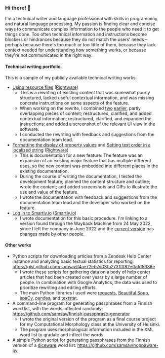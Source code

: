 ### Hi there! 👋

<!--
**samsav/samsav** is a ✨ _special_ ✨ repository because its `README.md` (this file) appears on your GitHub profile.

Here are some ideas to get you started:

- 🔭 I’m currently working on ...
- 🌱 I’m currently learning ...
- 👯 I’m looking to collaborate on ...
- 🤔 I’m looking for help with ...
- 💬 Ask me about ...
- 📫 How to reach me: ...
- 😄 Pronouns: ...
- ⚡ Fun fact: ...
-->
I'm a technical writer and language professional with skills in programming and natural language processing. My passion is finding clear and concise ways to communicate complex information to the people who need it to get things done. Too often technical information and instructions become blockers or hindrances because they do not match the users' needs – perhaps because there's too much or too little of them, because they lack context needed for understanding how something works, or because they're not communicated in the right way.

#### Technical writing portfolio

This is a sample of my publicly available technical writing works.

- [Using resource files](https://docs.kanzi.com/3.9.6/en/working-with/resource-files/resource-files.html) ([Rightware](https://rightware.com/))
  - This is a rewriting of existing content that was somewhat poorly structured, lacked useful contextual information, and was missing concrete instructions on some aspects of the feature.
  - When working on the rewrite, I combined [two](https://docs.kanzi.com/3.9.5/en/working-with/resource-files/resource-files.html) [earlier](https://docs.kanzi.com/3.9.5/en/working-with/resource-files/managing-resource-files.html), partly overlapping pieces of content; restructured, clarified, and added contextual information; restructured, clarified, and expanded the instructions; and added a screenshot of the relevant UI view in the software.
  - I conducted the rewriting with feedback and suggestions from the documentation team lead.
- [Formatting the display of property values](https://docs.kanzi.com/3.9.7/en/working-with/bindings/using-bindings.html#formatting-display-of-property-values) and [Setting text order in a localized string](https://docs.kanzi.com/3.9.7/en/working-with/localization/localizing-applications.html#setting-text-order-in-a-localized-string) ([Rightware](https://rightware.com/))
  - This is documentation for a new feature. The feature was an expansion of an existing major feature that has multiple different uses, so the new content was embedded into different places in the existing documentation.
  - During the course of writing the documentation, I tested the development feature; planned the content structure and outline; wrote the content; and added screenshots and GIFs to illustrate the use and value of the feature.
  - I wrote the documentation with feedback and suggestions from the documentation team lead and the developer who worked on the feature.
- [Log in to Smartly.io](https://web.archive.org/web/20220524130956/https://support.smartly.io/hc/en-us/articles/4410819723538-Log-in-to-Smartly-io) ([Smartly.io](https://www.smartly.io/))
  - I wrote documentation for this basic procedure. I'm linking to a version found through the Wayback Machine from 24 May 2022, since I left the company in June 2022 and the [current version](https://support.smartly.io/hc/en-us/articles/4410819723538-Log-in-to-Smartly-io) has changes made by other people.
  
#### Other works

- Python scripts for downloading articles from a Zendesk Help Center instance and analyzing basic textual statistics for reporting: https://gist.github.com/samsav/f4ae72eb7d03fa27310f82e0a1d5636e
  - I wrote these scripts for gathering data on a body of help center articles that had been created over years by a large number of people. In combination with Google Analytics, the data was used to prioritize rewriting and editing efforts.
  - The main Python libraries I used were [requests](https://docs.python-requests.org/en/latest/index.html), [Beautiful Soup](https://beautiful-soup-4.readthedocs.io/en/latest/), [spaCy](https://spacy.io/), [pandas](https://pandas.pydata.org/), and [textstat](https://github.com/textstat/textstat).
- A command-line program for generating passphrases from a Finnish word list, with the words inflected randomly: https://github.com/samsav/finnish-passphrase-generator
  - I wrote the original version of the program as a final course project for my Computational Morphology class at the University of Helsinki.
  - The program uses morphological information included in the XML word list to gradate and inflect the words.
- A simple Python script for generating passphrases from the Finnish version of a [diceware](https://theworld.com/~reinhold/diceware.html) word list: https://github.com/samsav/noppaware-py

